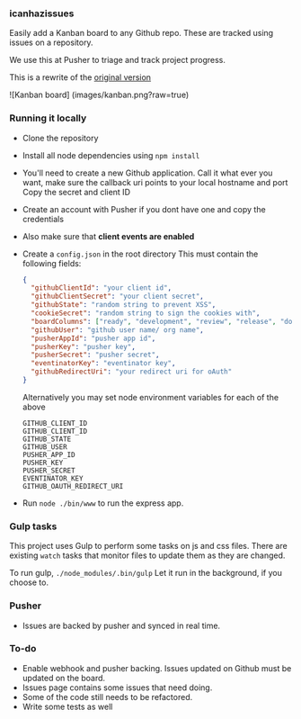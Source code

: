 ### icanhazissues

Easily add a Kanban board to any Github repo.
These are tracked using issues on a repository.

We use this at Pusher to triage and track project progress.

This is a rewrite of the [original version](https://github.com/pusher/icanhazissues)

![Kanban board] (images/kanban.png?raw=true)

### Running it locally

- Clone the repository
- Install all node dependencies using `npm install`
- You'll need to create a new Github application.
  Call it what ever you want, make sure the callback uri points to your local hostname and port
  Copy the secret and client ID
- Create an account with Pusher if you dont have one and copy the credentials
- Also make sure that **client events are enabled**
- Create a `config.json` in the root directory
    This must contain the following fields:

    ```json
    {
      "githubClientId": "your client id",
      "githubClientSecret": "your client secret",
      "githubState": "random string to prevent XSS",
      "cookieSecret": "random string to sign the cookies with",
      "boardColumns": ["ready", "development", "review", "release", "done"],
      "githubUser": "github user name/ org name",
      "pusherAppId": "pusher app id",
      "pusherKey": "pusher key",
      "pusherSecret": "pusher secret",
      "eventinatorKey": "eventinator key",
      "githubRedirectUri": "your redirect uri for oAuth"
    }

    ```
    Alternatively you may set node environment variables for each of the above
    ```
    GITHUB_CLIENT_ID
    GITHUB_CLIENT_ID
    GITHUB_STATE
    GITHUB_USER
    PUSHER_APP_ID
    PUSHER_KEY
    PUSHER_SECRET
    EVENTINATOR_KEY
    GITHUB_OAUTH_REDIRECT_URI
    ```
- Run `node ./bin/www` to run the express app.

### Gulp tasks

This project uses Gulp to perform some tasks on js and css files.
There are existing `watch` tasks that monitor files to update them as they are changed.

To run gulp, `./node_modules/.bin/gulp`
Let it run in the background, if you choose to.

### Pusher
- Issues are backed by pusher and synced in real time.

### To-do
- Enable webhook and pusher backing. Issues updated on Github must be updated on the board.
- Issues page contains some issues that need doing.
- Some of the code still needs to be refactored.
- Write some tests as well
